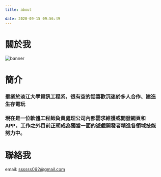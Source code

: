 ```yaml
---
title: about

date: 2020-09-15 09:56:49
---
```


# 關於我

![banner](https://source.unsplash.com/random/500×900/?sea)

# 簡介

### 畢業於淡江大學資訊工程系，很有空的話喜歡沉迷於多人合作、建造生存電玩

### 現在是一位軟體工程師負責處理公司內部需求維護或開發網頁和 APP，工作之外目前正朝成為獨當一面的遊戲開發者精進各領域技能努力中。

# 聯絡我

email: ssssss062@gmail.com
